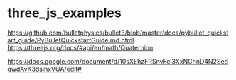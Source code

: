 # three_js_examples


https://github.com/bulletphysics/bullet3/blob/master/docs/pybullet_quickstart_guide/PyBulletQuickstartGuide.md.html
https://threejs.org/docs/#api/en/math/Quaternion

https://docs.google.com/document/d/10sXEhzFRSnvFcl3XxNGhnD4N2SedqwdAvK3dsihxVUA/edit#

